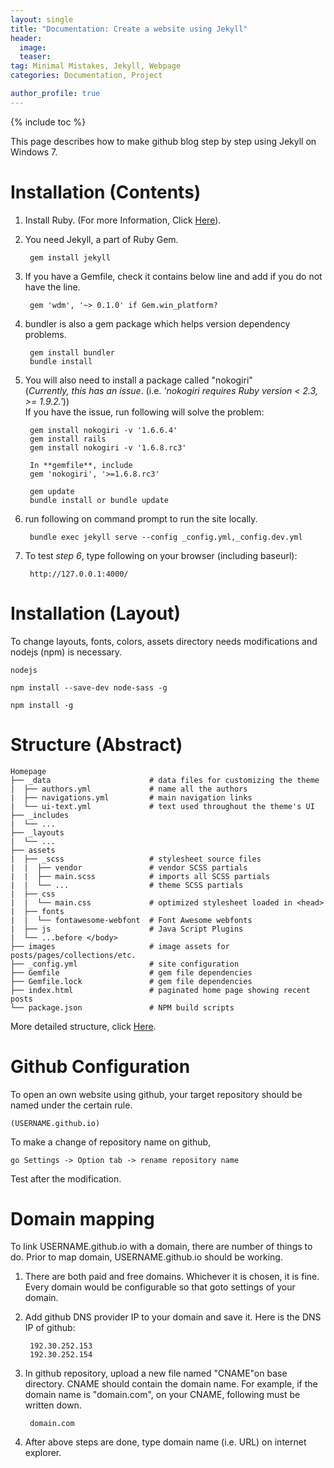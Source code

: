 ```yaml
---
layout: single
title: "Documentation: Create a website using Jekyll"
header:
  image: 
  teaser: 
tag: Minimal Mistakes, Jekyll, Webpage
categories: Documentation, Project

author_profile: true
---
```


{% include toc %}

This page describes how to make github blog step by step using Jekyll on Windows 7.

# Installation (Contents)

1. Install Ruby. (For more Information, Click [Here](http://jekyll-windows.juthilo.com/1-ruby-and-devkit/)).

2. You need Jekyll, a part of Ruby Gem. <br>

        gem install jekyll


3. If you have a Gemfile, check it contains below line and add if you do not have the line.

	    gem 'wdm', '~> 0.1.0' if Gem.win_platform?

4. bundler is also a gem package which helps version dependency problems.
   
	    gem install bundler
	    bundle install

5. You will also need to install a package called "nokogiri" <br>
   (*Currently, this has an issue*. (i.e. *'nokogiri requires Ruby version < 2.3, >= 1.9.2.'*))<br>
   If you have the issue, run following will solve the problem:
 
		gem install nokogiri -v '1.6.6.4'
		gem install rails 
		gem install nokogiri -v '1.6.8.rc3'

		In **gemfile**, include
		gem 'nokogiri', '>=1.6.8.rc3' 
	
		gem update  
		bundle install or bundle update

6. run following on command prompt to run the site locally.

    	bundle exec jekyll serve --config _config.yml,_config.dev.yml 


7. To test *step 6*, type following on your browser (including baseurl): 

		http://127.0.0.1:4000/ 

# Installation (Layout)

To change layouts, fonts, colors, assets directory needs modifications and nodejs (npm) is necessary.

	nodejs
	
	npm install --save-dev node-sass -g
	
	npm install -g



# Structure (Abstract)

	Homepage
	├── _data                      # data files for customizing the theme
	|  ├── authors.yml             # name all the authors 
	|  ├── navigations.yml         # main navigation links
	|  └── ui-text.yml             # text used throughout the theme's UI
	├── _includes
	|  └── ...
	├── _layouts
	|  └── ...
	├── assets
	|  ├── _scss                   # stylesheet source files
	|  |  ├── vendor               # vendor SCSS partials
	|  |  ├── main.scss            # imports all SCSS partials
	|  |  └── ...                  # theme SCSS partials
	|  ├── css
	|  |  └── main.css             # optimized stylesheet loaded in <head>
	|  ├── fonts
	|  |  └── fontawesome-webfont  # Font Awesome webfonts
	|  ├── js                      # Java Script Plugins
	|  └── ...before </body>
	├── images                     # image assets for posts/pages/collections/etc.
	├── _config.yml                # site configuration
	├── Gemfile                    # gem file dependencies
	├── Gemfile.lock               # gem file dependencies
	├── index.html                 # paginated home page showing recent posts
	└── package.json               # NPM build scripts

More detailed structure, click [Here](https://mmistakes.github.io/minimal-mistakes/docs/structure/).


# Github Configuration

To open an own website using github, your target repository should be named under the certain rule.

	(USERNAME.github.io)  

To make a change of repository name on github, 

	go Settings -> Option tab -> rename repository name

Test after the modification.
 

# Domain mapping 

To link USERNAME.github.io with a domain, there are number of things to do. 
Prior to map domain, USERNAME.github.io should be working.

1. There are both paid and free domains. Whichever it is chosen, it is fine.
Every domain would be configurable so that goto settings of your domain.


2. Add github DNS provider IP to your domain and save it.
   Here is the DNS IP of github:

		192.30.252.153
		192.30.252.154

3. In github repository, upload a new file named "CNAME"on base directory.
   CNAME should contain the domain name. For example, if the domain name is "domain.com", on your CNAME, following must be written down.

		domain.com

4. After above steps are done, type domain name (i.e. URL) on internet explorer.  
